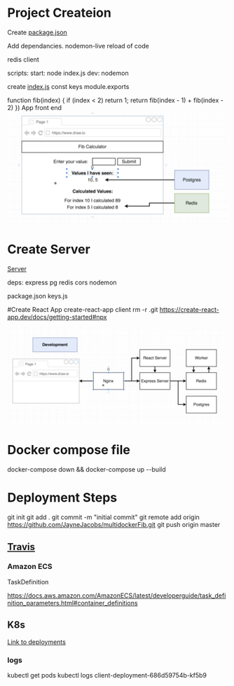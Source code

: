 # Project Createion



Create [package.json](worker/package.json)

Add dependancies.
nodemon-live reload of code

redis client

scripts:
   start: node index.js
   dev: nodemon



create [index.js](worker/index.js)
const keys 
module.exports


function fib(index) {
    if (index < 2) return 1;
    return fib(index - 1) + fib(index - 2) 
})
App front end
![App](App.png)
# Create Server 

[Server](worker/../server/index.js)

deps: 
express
pg
redis
cors
nodemon


package.json
keys.js


#Create React App
create-react-app client
rm -r .git
https://create-react-app.dev/docs/getting-started#npx


![Backend](Backend.png)

# Docker compose file

docker-compose down && docker-compose up --build


# Deployment Steps
git init
git add .
git commit -m "initial commit"
git remote add origin https://github.com/JayneJacobs/multidockerFib.git
git push origin master

## [Travis](docs/Travis.md)

### Amazon ECS 
TaskDefinition 

https://docs.aws.amazon.com/AmazonECS/latest/developerguide/task_definition_parameters.html#container_definitions

## K8s

[Link to deployments](docs/K8s/Readme.md)

### logs
kubectl get pods 
kubectl logs client-deployment-686d59754b-kf5b9